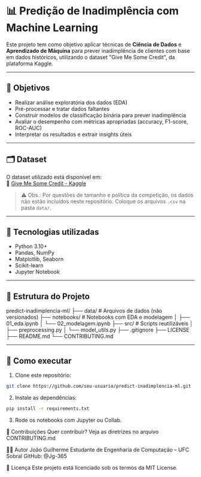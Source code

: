 # 📊 Predição de Inadimplência com Machine Learning

Este projeto tem como objetivo aplicar técnicas de **Ciência de Dados** e **Aprendizado de Máquina** para prever inadimplência de clientes com base em dados históricos, utilizando o dataset "Give Me Some Credit", da plataforma Kaggle.

---

## 📌 Objetivos
- Realizar análise exploratória dos dados (EDA)
- Pré-processar e tratar dados faltantes
- Construir modelos de classificação binária para prever inadimplência
- Avaliar o desempenho com métricas apropriadas (accuracy, F1-score, ROC-AUC)
- Interpretar os resultados e extrair insights úteis

---

## 🗂 Dataset
O dataset utilizado está disponível em:  
🔗 [Give Me Some Credit - Kaggle](https://www.kaggle.com/c/GiveMeSomeCredit/data)

> ⚠️ Obs.: Por questões de tamanho e política da competição, os dados não estão incluídos neste repositório. Coloque os arquivos `.csv` na pasta `data/`.

---

## 🧰 Tecnologias utilizadas
- Python 3.10+
- Pandas, NumPy
- Matplotlib, Seaborn
- Scikit-learn
- Jupyter Notebook

---

## 📁 Estrutura do Projeto
predict-inadimplencia-ml/
├── data/                  # Arquivos de dados (não versionados)
├── notebooks/             # Notebooks com EDA e modelagem
│   ├── 01_eda.ipynb
│   └── 02_modelagem.ipynb
├── src/                   # Scripts reutilizáveis
│   ├── preprocessing.py
│   └── model_utils.py
├── .gitignore
├── LICENSE
├── README.md
└── CONTRIBUTING.md



---

## 🚀 Como executar

1. Clone este repositório:
```bash
git clone https://github.com/seu-usuario/predict-inadimplencia-ml.git

```
2. Instale as dependências:
```bash
pip install -r requirements.txt

```
3. Rode os notebooks com Jupyter ou Collab.

🤝 Contribuições
Quer contribuir? Veja as diretrizes no arquivo CONTRIBUTING.md

🧑‍💻 Autor
João Guilherme
Estudante de Engenharia de Computação – UFC Sobral
GitHub: @Jg-365

📄 Licença
Este projeto está licenciado sob os termos da MIT License.
